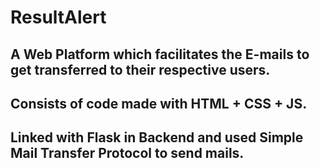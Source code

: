 # ResultAlert
## A Web Platform which facilitates the E-mails to get transferred to their respective users.
## Consists of code made with HTML + CSS + JS.
## Linked with Flask in Backend and used Simple Mail Transfer Protocol to send mails.
